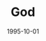 ---
type: single
title: God
date: 1995-10-01
img: /images/singles/god.jpg
discs:
  - tracks:
    - God
---